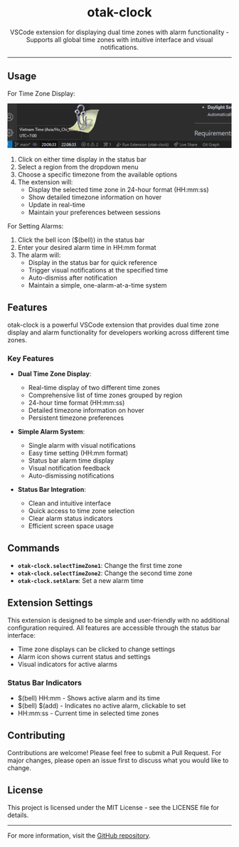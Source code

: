<p align="center">
  <h1 align="center">otak-clock</h1>
  <p align="center">
    VSCode extension for displaying dual time zones with alarm functionality - Supports all global time zones with intuitive interface and visual notifications.
  </p>
</p>

---

## Usage

For Time Zone Display:

![Time Zone Display](images/otak-clock.png)

1. Click on either time display in the status bar
2. Select a region from the dropdown menu
3. Choose a specific timezone from the available options
4. The extension will:
   - Display the selected time zone in 24-hour format (HH:mm:ss)
   - Show detailed timezone information on hover
   - Update in real-time
   - Maintain your preferences between sessions

For Setting Alarms:

1. Click the bell icon ($(bell)) in the status bar
2. Enter your desired alarm time in HH:mm format
3. The alarm will:
   - Display in the status bar for quick reference
   - Trigger visual notifications at the specified time
   - Auto-dismiss after notification
   - Maintain a simple, one-alarm-at-a-time system

## Features

otak-clock is a powerful VSCode extension that provides dual time zone display and alarm functionality for developers working across different time zones.

### Key Features

- **Dual Time Zone Display**:
  - Real-time display of two different time zones
  - Comprehensive list of time zones grouped by region
  - 24-hour time format (HH:mm:ss)
  - Detailed timezone information on hover
  - Persistent timezone preferences

- **Simple Alarm System**:
  - Single alarm with visual notifications
  - Easy time setting (HH:mm format)
  - Status bar alarm time display
  - Visual notification feedback
  - Auto-dismissing notifications

- **Status Bar Integration**:
  - Clean and intuitive interface
  - Quick access to time zone selection
  - Clear alarm status indicators
  - Efficient screen space usage

## Commands

- **`otak-clock.selectTimeZone1`**: Change the first time zone
- **`otak-clock.selectTimeZone2`**: Change the second time zone
- **`otak-clock.setAlarm`**: Set a new alarm time

## Extension Settings

This extension is designed to be simple and user-friendly with no additional configuration required. All features are accessible through the status bar interface:

- Time zone displays can be clicked to change settings
- Alarm icon shows current status and settings
- Visual indicators for active alarms

### Status Bar Indicators

- $(bell) HH:mm - Shows active alarm and its time
- $(bell) $(add) - Indicates no active alarm, clickable to set
- HH:mm:ss - Current time in selected time zones

## Contributing

Contributions are welcome! Please feel free to submit a Pull Request. For major changes, please open an issue first to discuss what you would like to change.

## License

This project is licensed under the MIT License - see the LICENSE file for details.

---

For more information, visit the [GitHub repository](https://github.com/tsuyoshi-otake-system-exe-jp/otak-clock).